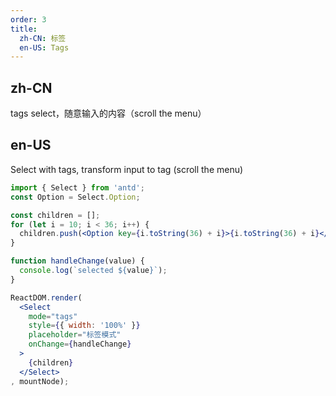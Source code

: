 ```yaml
---
order: 3
title:
  zh-CN: 标签
  en-US: Tags
---
```


## zh-CN

tags select，随意输入的内容（scroll the menu）

## en-US

Select with tags, transform input to tag (scroll the menu)

````jsx
import { Select } from 'antd';
const Option = Select.Option;

const children = [];
for (let i = 10; i < 36; i++) {
  children.push(<Option key={i.toString(36) + i}>{i.toString(36) + i}</Option>);
}

function handleChange(value) {
  console.log(`selected ${value}`);
}

ReactDOM.render(
  <Select
    mode="tags"
    style={{ width: '100%' }}
    placeholder="标签模式"
    onChange={handleChange}
  >
    {children}
  </Select>
, mountNode);
````
